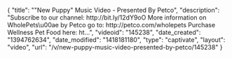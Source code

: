 {
    "title": "\"New Puppy\" Music Video - Presented By Petco",
    "description": "Subscribe to our channel: http:\/\/bit.ly\/12dY9oO More information on WholePets\u00ae by Petco go to: http:\/\/petco.com\/wholepets Purchase Wellness Pet Food here: ht...",
    "videoid": "145238",
    "date_created": "1394762634",
    "date_modified": "1418181180",
    "type": "captivate",
    "layout": "video",
    "url": "\/v\/new-puppy-music-video-presented-by-petco\/145238"
}